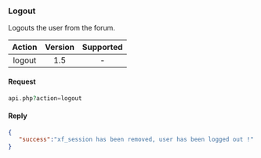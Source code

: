 

### Logout
Logouts the user from the forum.


| Action | Version | Supported |
| :-: | :-: | :-: |
| logout | 1.5 | - |

#### Request
```php
api.php?action=logout
```

#### Reply
```json
{
   "success":"xf_session has been removed, user has been logged out !"
}
```
